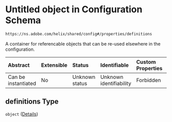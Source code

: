 # Untitled object in Configuration Schema

```txt
https://ns.adobe.com/helix/shared/config#/properties/definitions
```

A container for referencable objects that can be re-used elsewhere in the configuration.

| Abstract            | Extensible | Status         | Identifiable            | Custom Properties | Additional Properties | Access Restrictions | Defined In                                                       |
| :------------------ | :--------- | :------------- | :---------------------- | :---------------- | :-------------------- | :------------------ | :--------------------------------------------------------------- |
| Can be instantiated | No         | Unknown status | Unknown identifiability | Forbidden         | Allowed               | none                | [config.schema.json*](config.schema.json "open original schema") |

## definitions Type

`object` ([Details](config-properties-definitions.md))

